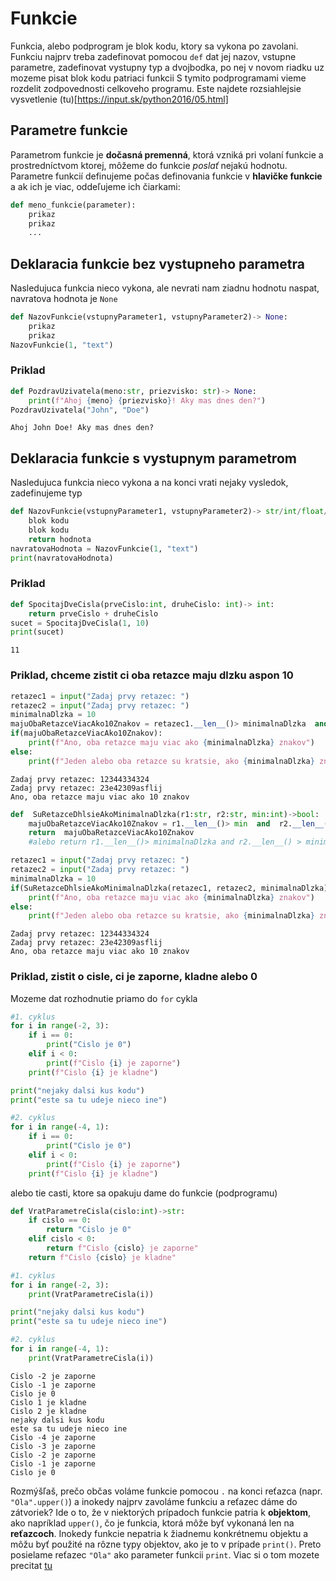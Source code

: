
# Funkcie
Funkcia, alebo podprogram je blok kodu, ktory sa vykona po zavolani. Funkciu najprv treba zadefinovat pomocou `def` dat jej nazov, vstupne parametre, zadefinovat vystupny typ a dvojbodka, po nej v novom riadku uz mozeme pisat blok kodu patriaci funkcii
S tymito podprogramami vieme rozdelit zodpovednosti celkoveho programu.
Este najdete rozsiahlejsie vysvetlenie (tu)[https://input.sk/python2016/05.html]

## Parametre funkcie

Parametrom funkcie je  **dočasná premenná**, ktorá vzniká pri volaní funkcie a prostredníctvom ktorej, môžeme do funkcie  _poslať_  nejakú hodnotu. Parametre funkcií definujeme počas definovania funkcie v  **hlavičke funkcie**  a ak ich je viac, oddeľujeme ich čiarkami:
```py
def meno_funkcie(parameter):
    prikaz
    prikaz
    ...
```

## Deklaracia funkcie bez vystupneho parametra
Nasledujuca funkcia nieco vykona, ale nevrati nam ziadnu hodnotu naspat, navratova hodnota je `None`
```py
def NazovFunkcie(vstupnyParameter1, vstupnyParameter2)-> None:
	prikaz
	prikaz
NazovFunkcie(1, "text")
```
### Priklad
```py
def PozdravUzivatela(meno:str, priezvisko: str)-> None:
	print(f"Ahoj {meno} {priezvisko}! Aky mas dnes den?")
PozdravUzivatela("John", "Doe")
```
```
Ahoj John Doe! Aky mas dnes den?
```
## Deklaracia funkcie s vystupnym parametrom
Nasledujuca funkcia nieco vykona a na konci vrati nejaky vysledok, zadefinujeme typ
```py
def NazovFunkcie(vstupnyParameter1, vstupnyParameter2)-> str/int/float/bool...:
	blok kodu
	blok kodu
	return hodnota
navratovaHodnota = NazovFunkcie(1, "text")
print(navratovaHodnota)
```
### Priklad
```py
def SpocitajDveCisla(prveCislo:int, druheCislo: int)-> int:
	return prveCislo + druheCislo
sucet = SpocitajDveCisla(1, 10)
print(sucet)
```
```
11
```

### Priklad, chceme zistit ci oba retazce maju dlzku aspon 10
```py
retazec1 = input("Zadaj prvy retazec: ")
retazec2 = input("Zadaj prvy retazec: ")
minimalnaDlzka = 10
majuObaRetazceViacAko10Znakov = retazec1.__len__()> minimalnaDlzka  and  retazec1.__len__() > minimalnaDlzka
if(majuObaRetazceViacAko10Znakov):
	print(f"Ano, oba retazce maju viac ako {minimalnaDlzka} znakov")
else:
	print(f"Jeden alebo oba retazce su kratsie, ako {minimalnaDlzka} znakov")
```
```
Zadaj prvy retazec: 12344334324 
Zadaj prvy retazec: 23e42309asflij
Ano, oba retazce maju viac ako 10 znakov
```

```py
def  SuRetazceDhlsieAkoMinimalnaDlzka(r1:str, r2:str, min:int)->bool:
	majuObaRetazceViacAko10Znakov = r1.__len__()> min  and  r2.__len__() > min
	return  majuObaRetazceViacAko10Znakov
	#alebo return r1.__len__()> minimalnaDlzka and r2.__len__() > minimalnaDlzka

retazec1 = input("Zadaj prvy retazec: ")
retazec2 = input("Zadaj prvy retazec: ")
minimalnaDlzka = 10
if(SuRetazceDhlsieAkoMinimalnaDlzka(retazec1, retazec2, minimalnaDlzka)):
	print(f"Ano, oba retazce maju viac ako {minimalnaDlzka} znakov")
else:
	print(f"Jeden alebo oba retazce su kratsie, ako {minimalnaDlzka} znakov")
```
```
Zadaj prvy retazec: 12344334324 
Zadaj prvy retazec: 23e42309asflij
Ano, oba retazce maju viac ako 10 znakov
```

### Priklad, zistit o cisle, ci je zaporne, kladne alebo 0
Mozeme dat rozhodnutie priamo do `for` cykla
```py
#1. cyklus
for i in range(-2, 3):
    if i == 0:
        print("Cislo je 0")
    elif i < 0:
        print(f"Cislo {i} je zaporne")
    print(f"Cislo {i} je kladne")

print("nejaky dalsi kus kodu")
print("este sa tu udeje nieco ine")

#2. cyklus
for i in range(-4, 1):
    if i == 0:
        print("Cislo je 0")
    elif i < 0:
        print(f"Cislo {i} je zaporne")
    print(f"Cislo {i} je kladne")
```
alebo tie casti, ktore sa opakuju dame do funkcie (podprogramu)
```py
def VratParametreCisla(cislo:int)->str:
    if cislo == 0:
        return "Cislo je 0"
    elif cislo < 0:
        return f"Cislo {cislo} je zaporne"
    return f"Cislo {cislo} je kladne"

#1. cyklus
for i in range(-2, 3):
    print(VratParametreCisla(i))

print("nejaky dalsi kus kodu")
print("este sa tu udeje nieco ine")

#2. cyklus
for i in range(-4, 1):
    print(VratParametreCisla(i))
```
```
Cislo -2 je zaporne
Cislo -1 je zaporne
Cislo je 0
Cislo 1 je kladne
Cislo 2 je kladne
nejaky dalsi kus kodu
este sa tu udeje nieco ine
Cislo -4 je zaporne
Cislo -3 je zaporne
Cislo -2 je zaporne
Cislo -1 je zaporne
Cislo je 0
```
<!--
### Priklad, rozhodnime sa, aku poziciu ma zamestnanec na zaklade mzdy
```py
from random import randint

platZamestnanca = randint(1000,10000)
pozicia = ""
if(platZamestnanca>8000):
    pozicia = "Director"
elif(platZamestnanca>6000): 
    pozicia = "Manager"
elif(platZamestnanca>4000):
    pozicia = "Associate Manager"
else:
    pozicia = "Worker"
    
print(f"Zamestnanec, ktory zaraba {platZamestnanca} EUR ma poziciu \"{pozicia}\"")
```
>Zamestnanec, ktory zaraba 7698 EUR ma poziciu "Manager"

Takto to vyzera pouzitim funkcie:
```py
from random import randint

def VratPoziciuNaZakladePlatu(plat:int)->str:
    pozicia = ""
    if(plat>8000):
        pozicia = "Director"
    elif(plat>6000): 
        pozicia = "Manager"
    elif(plat>4000):
        pozicia = "Associate Manager"
    else:
        pozicia = "Worker"
    return  f"\"{pozicia}\""

platZamestnanca = randint(1000,10000)

print(f"Zamestnanec, ktory zaraba {platZamestnanca} EUR ma poziciu {VratPoziciuNaZakladePlatu(platZamestnanca)}")
```
-->
Rozmýšľaš, prečo občas voláme funkcie pomocou `.` na konci reťazca (napr. `"Ola".upper()`) a inokedy najprv zavoláme funkciu a reťazec dáme do zátvoriek? Ide o to, že v niektorých prípadoch funkcie patria k **objektom**, ako napríklad `upper()`, čo je funkcia, ktorá môže byť vykonaná len na **reťazcoch**.  Inokedy funkcie nepatria k žiadnemu konkrétnemu objektu a môžu byť použité na rôzne typy objektov, ako je to v prípade `print()`. Preto posielame reťazec `"Ola"` ako parameter funkcii `print`.
Viac si o tom mozete precitat [tu](https://input.sk/python2017/05.html)

